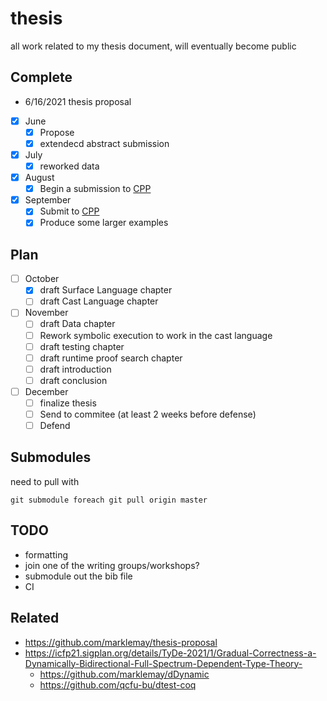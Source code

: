 # thesis
all work related to my thesis document, will eventually become public

## Complete
* 6/16/2021 thesis proposal
- [x] June
  - [x] Propose
  - [x] extendecd abstract submission
- [x] July
  - [x] reworked data
- [x] August
  - [x] Begin a submission to [CPP](https://popl22.sigplan.org/home/CPP-2022)
- [x] September
  - [x] Submit to [CPP](https://popl22.sigplan.org/home/CPP-2022)
  - [x] Produce some larger examples
## Plan
- [ ] October
  - [x] draft Surface Language chapter
  - [ ] draft Cast Language chapter
- [ ] November
  - [ ] draft Data chapter
  - [ ] Rework symbolic execution to work in the cast language
  - [ ] draft testing chapter
  - [ ] draft runtime proof search chapter
  - [ ] draft introduction
  - [ ] draft conclusion
- [ ] December
  - [ ] finalize thesis
  - [ ] Send to commitee (at least 2 weeks before defense)
  - [ ] Defend

## Submodules
need to pull with
```
git submodule foreach git pull origin master
```

## TODO
* formatting
* join one of the writing groups/workshops?
* submodule out the bib file
* CI

## Related
* https://github.com/marklemay/thesis-proposal
* https://icfp21.sigplan.org/details/TyDe-2021/1/Gradual-Correctness-a-Dynamically-Bidirectional-Full-Spectrum-Dependent-Type-Theory-
  * https://github.com/marklemay/dDynamic
  * https://github.com/qcfu-bu/dtest-coq

